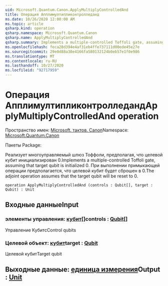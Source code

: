 ```yaml
---
uid: Microsoft.Quantum.Canon.ApplyMultiplyControlledAnd
title: Операция Апплимултипликонтролледанд
ms.date: 10/26/2020 12:00:00 AM
ms.topic: article
qsharp.kind: operation
qsharp.namespace: Microsoft.Quantum.Canon
qsharp.name: ApplyMultiplyControlledAnd
qsharp.summary: Implements a multiple-controlled Toffoli gate, assuming that target qubit is initialized 0.  The adjoint operation assumes that the target qubit will be reset to 0.
ms.openlocfilehash: feca28d394e4af31eb4ffe737111d00ede45e27e
ms.sourcegitcommit: 29e0d88a30e4166fa580132124b0eb57e1f0e986
ms.translationtype: MT
ms.contentlocale: ru-RU
ms.lasthandoff: 10/27/2020
ms.locfileid: "92717959"
---
```

# <a name="applymultiplycontrolledand-operation"></a><span data-ttu-id="33529-102">Операция Апплимултипликонтролледанд</span><span class="sxs-lookup"><span data-stu-id="33529-102">ApplyMultiplyControlledAnd operation</span></span>

<span data-ttu-id="33529-103">Пространство имен: [Microsoft. тактов. Canon](xref:Microsoft.Quantum.Canon)</span><span class="sxs-lookup"><span data-stu-id="33529-103">Namespace: [Microsoft.Quantum.Canon](xref:Microsoft.Quantum.Canon)</span></span>

<span data-ttu-id="33529-104">Пакеты [](https://nuget.org/packages/)</span><span class="sxs-lookup"><span data-stu-id="33529-104">Package: [](https://nuget.org/packages/)</span></span>


<span data-ttu-id="33529-105">Реализует многоуправляемый шлюз Тоффоли, предполагая, что целевой кубит инициализирован 0.</span><span class="sxs-lookup"><span data-stu-id="33529-105">Implements a multiple-controlled Toffoli gate, assuming that target qubit is initialized 0.</span></span>  <span data-ttu-id="33529-106">При выполнении примыкающей операции предполагается, что целевой кубит будет сброшен в 0.</span><span class="sxs-lookup"><span data-stu-id="33529-106">The adjoint operation assumes that the target qubit will be reset to 0.</span></span>

```qsharp
operation ApplyMultiplyControlledAnd (controls : Qubit[], target : Qubit) : Unit
```


## <a name="input"></a><span data-ttu-id="33529-107">Входные данные</span><span class="sxs-lookup"><span data-stu-id="33529-107">Input</span></span>

### <a name="controls--qubit"></a><span data-ttu-id="33529-108">элементы управления: [кубит](xref:microsoft.quantum.lang-ref.qubit)[]</span><span class="sxs-lookup"><span data-stu-id="33529-108">controls : [Qubit](xref:microsoft.quantum.lang-ref.qubit)[]</span></span>

<span data-ttu-id="33529-109">Управление Кубитс</span><span class="sxs-lookup"><span data-stu-id="33529-109">Control qubits</span></span>


### <a name="target--qubit"></a><span data-ttu-id="33529-110">Целевой объект: [кубит](xref:microsoft.quantum.lang-ref.qubit)</span><span class="sxs-lookup"><span data-stu-id="33529-110">target : [Qubit](xref:microsoft.quantum.lang-ref.qubit)</span></span>

<span data-ttu-id="33529-111">Целевой кубит</span><span class="sxs-lookup"><span data-stu-id="33529-111">Target qubit</span></span>



## <a name="output--unit"></a><span data-ttu-id="33529-112">Выходные данные: [единица измерения](xref:microsoft.quantum.lang-ref.unit)</span><span class="sxs-lookup"><span data-stu-id="33529-112">Output : [Unit](xref:microsoft.quantum.lang-ref.unit)</span></span>

